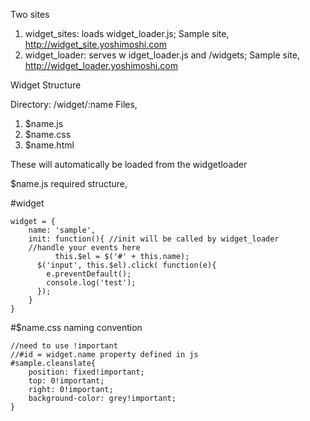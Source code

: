 Two sites

1. widget_sites: loads widget_loader.js; Sample site, http://widget_site.yoshimoshi.com
2. widget_loader: serves w idget_loader.js and /widgets; Sample site, http://widget_loader.yoshimoshi.com

Widget Structure

Directory: /widget/:name
Files, 
1. $name.js
2. $name.css
3. $name.html

These will automatically be loaded from the widgetloader

$name.js required structure,

#widget

	widget = {
	    name: 'sample',
	    init: function(){ //init will be called by widget_loader
		//handle your events here
	    	  this.$el = $('#' + this.name);
		  $('input', this.$el).click( function(e){
		  	e.preventDefault();
			console.log('test');
		  });
	    }
	}

#$name.css naming convention

	//need to use !important
	//#id = widget.name property defined in js
	#sample.cleanslate{
	    position: fixed!important;
	    top: 0!important;
	    right: 0!important;
	    background-color: grey!important;
	}
